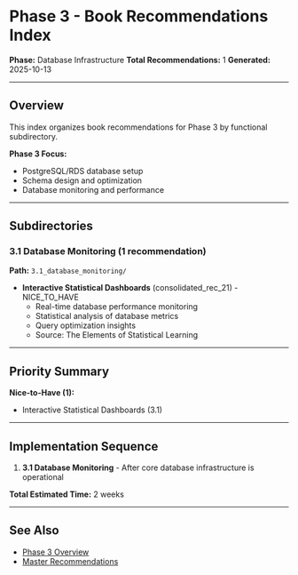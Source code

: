 # Phase 3 - Book Recommendations Index

**Phase:** Database Infrastructure
**Total Recommendations:** 1
**Generated:** 2025-10-13

---

## Overview

This index organizes book recommendations for Phase 3 by functional subdirectory.

**Phase 3 Focus:**
- PostgreSQL/RDS database setup
- Schema design and optimization
- Database monitoring and performance

---

## Subdirectories

### 3.1 Database Monitoring (1 recommendation)
**Path:** `3.1_database_monitoring/`

- **Interactive Statistical Dashboards** (consolidated_rec_21) - NICE_TO_HAVE
  - Real-time database performance monitoring
  - Statistical analysis of database metrics
  - Query optimization insights
  - Source: The Elements of Statistical Learning

---

## Priority Summary

**Nice-to-Have (1):**
- Interactive Statistical Dashboards (3.1)

---

## Implementation Sequence

1. **3.1 Database Monitoring** - After core database infrastructure is operational

**Total Estimated Time:** 2 weeks

---

## See Also

- [Phase 3 Overview](/Users/ryanranft/nba-simulator-aws/docs/phases/phase_3/)
- [Master Recommendations](/Users/ryanranft/nba-mcp-synthesis/analysis_results/master_recommendations.json)





